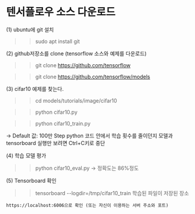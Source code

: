 
# 텐서플로우 소스 다운로드

(1) ubuntu에 git 설치  
  >> sudo apt install git
  
(2) github저장소를 clone  (tensorflow 소스와 예제를 다운로드)
  >> git clone https://github.com/tensorflow
  
  >> git clone https://github.com/tensorflow/models
  
(3) cifar10 예제를 찾는다.
  >>  cd models/tutorials/image/cifar10 
  
  >>  python cifar10.py
  
  >>  python cifar10_train.py
  
 -> Default 값: 100만 Step python 코드 안에서 학습 횟수를 줄이던지 
    모델과 tensorboard 실행만 보려면 Ctrl+C키로 중단
    
(4) 학습 모델 평가
  >> python cifar10_eval.py 
  -> 정확도는 86%정도 

(5) Tensorboard 확인
  >> tensorboard --logdir=/tmp/cifar10_train 학습된 파일이 저장된 장소
  
    https://localhost:6006으로 확인 (또는 자신이 이용하는 서버 주소와 포트)


